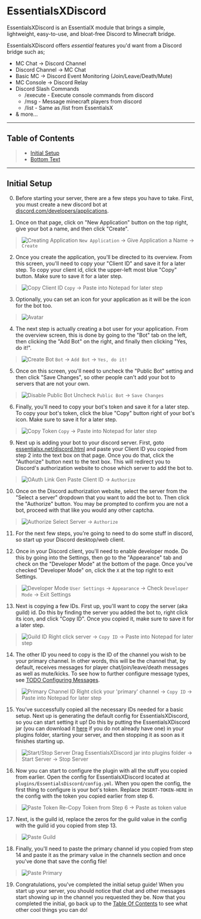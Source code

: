# EssentialsXDiscord

EssentialsXDiscord is an EssentialX module that brings a simple, lightweight, easy-to-use, and bloat-free
Discord to Minecraft bridge.

EssentialsXDiscord offers *essential* features you'd want from a Discord bridge such as;
* MC Chat -> Discord Channel
* Discord Channel -> MC Chat
* Basic MC -> Discord Event Monitoring (Join/Leave/Death/Mute)
* MC Console -> Discord Relay
* Discord Slash Commands 
  * /execute - Execute console commands from discord
  * /msg - Message minecraft players from discord
  * /list - Same as /list from EssentialsX
* & more...

---

## Table of Contents
> * [Initial Setup](#initial-setup)
> * [Bottom Text]()

---

## Initial Setup

0. Before starting your server, there are a few steps you have to take. First, you must create a new
discord bot at [discord.com/developers/applications](https://discord.com/developers/applications/).

1. Once on that page, click on "New Application" button on the top right, give your bot a name, and
then click "Create".
> ![Creating Application](https://i.imgur.com/8ffp4R1.gif)
> `New Application` -> Give Application a Name -> `Create`

2. Once you create the application, you'll be directed to its overview. From this screen, you'll
need to copy your "Client ID" and save it for a later step. To copy your client id, click the
upper-left most blue "Copy" button. Make sure to save it for a later step.
> ![Copy Client ID](https://i.imgur.com/W3OMTu5.gif)
> `Copy` -> Paste into Notepad for later step

3. Optionally, you can set an icon for your application as it will be the icon for the bot too.
> ![Avatar](https://i.imgur.com/NuFS9kT.png)

4. The next step is actually creating a bot user for your application. From the overview screen,
this is done by going to the "Bot" tab on the left, then clicking the "Add Bot" on the right,
and finally then clicking "Yes, do it!".
> ![Create Bot](https://i.imgur.com/S14iAFS.gif)
> `Bot` -> `Add Bot` -> `Yes, do it!`

5. Once on this screen, you'll need to uncheck the "Public Bot" setting and then click "Save Changes",
so other people can't add your bot to servers that are not your own.
> ![Disable Public Bot](https://i.imgur.com/HHqWvQ1.gif)
> Uncheck `Public Bot` -> `Save Changes`

6. Finally, you'll need to copy your bot's token and save it for a later step. To copy your bot's token,
click the blue "Copy" button right of your bot's icon. Make sure to save it for a later step.
> ![Copy Token](https://i.imgur.com/OqpaSQH.gif)
> `Copy` -> Paste into Notepad for later step
   
9. Next up is adding your bot to your discord server. First, goto [essentialsx.net/discord.html](https://essentialsx.net/discord.html)
and paste your Client ID you copied from step 2 into the text box on that page. Once you do that, click
the "Authorize" button next to the text box. This will redirect you to Discord's authorization website 
to chose which server to add the bot to.
> ![OAuth Link Gen](https://i.imgur.com/u6MFJgQ.gif)
> Paste Client ID -> `Authorize`

10. Once on the Discord authorization website, select the server from the "Select a server" dropdown 
that you want to add the bot to. Then click the "Authorize" button. You may be prompted to confirm
you are not a bot, proceed with that like you would any other captcha.
> ![Authorize](https://i.imgur.com/KXkESqC.gif)
> Select Server -> `Authorize`

11. For the next few steps, you're going to need to do some stuff in discord, so start up your
Discord desktop/web client. 

12. Once in your Discord client, you'll need to enable developer mode. Do this by going into the 
Settings, then go to the "Appearance" tab and check on the "Developer Mode" at the bottom of the
page. Once you've checked "Developer Mode" on, click the `X` at the top right to exit Settings.
> ![Developer Mode](https://i.imgur.com/CrW31Up.gif)
> `User Settings` -> `Appearance` -> Check `Developer Mode` -> Exit Settings

13. Next is copying a few IDs. First up, you'll want to copy the server (aka guild) id. Do this by
finding the server you added the bot to, right click its icon, and click "Copy ID". Once you copied
it, make sure to save it for a later step.
> ![Guild ID](https://i.imgur.com/0mg2yT3.gif)
> Right click server -> `Copy ID` -> Paste into Notepad for later step

14. The other ID you need to copy is the ID of the channel you wish to be your primary channel.
In other words, this will be the channel that, by default, receives messages for player chat/join/leave/death
messages as well as mute/kicks. To see how to further configure message types, see [TODO Configuring Messages](#).
> ![Primary Channel ID](https://i.imgur.com/uMODfiQ.gif)
> Right click your 'primary' channel -> `Copy ID` -> Paste into Notepad for later step

15. You've successfully copied all the necessary IDs needed for a basic setup. Next up is generating the
default config for EssentialsXDiscord, so you can start setting it up! Do this by putting the
EssentialsXDiscord jar (you can download it [here](https://essentialsx.net/downloads.html) if you do not
already have one) in your plugins folder, starting your server, and then stopping it as soon as it finishes
starting up.
> ![Start/Stop Server](https://i.imgur.com/JQX6hqM.gif)
> Drag EssentialsXDiscord jar into plugins folder -> Start Server -> Stop Server

16. Now you can start to configure the plugin with all the stuff you copied from earlier. Open the config
for EssentialsXDiscord located at `plugins/EssentialsDiscord/config.yml`. When you open the config, the
first thing to configure is your bot's token. Replace `INSERT-TOKEN-HERE` in the config with the token you
copied earlier from step 6.
> ![Paste Token](https://i.imgur.com/EnD31Wg.gif)
> Re-Copy Token from Step 6 -> Paste as token value 

17. Next, is the guild id, replace the zeros for the guild value in the config with the guild id you copied
from step 13.
> ![Paste Guild](https://i.imgur.com/YxkHykd.gif)

18. Finally, you'll need to paste the primary channel id you copied from step 14 and paste it as the
primary value in the channels section and once you've done that save the config file!
> ![Paste Primary](https://i.imgur.com/4xaHMfO.gif)

19. Congratulations, you've completed the initial setup guide! When you start up your server, you should
notice that chat and other messages start showing up in the channel you requested they be. Now that you
completed the initial, go back up to the [Table Of Contents](#table-of-contents) to see what other cool things you can do!

